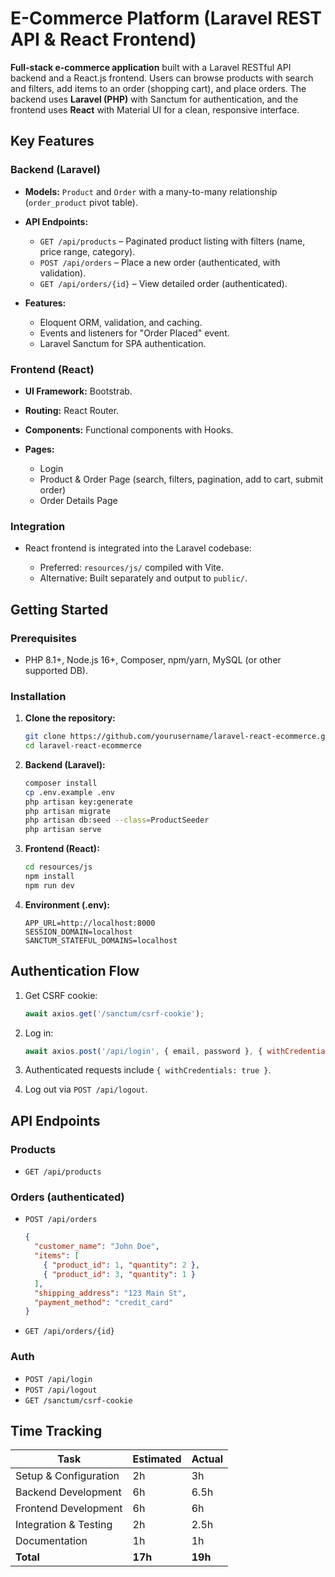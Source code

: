 # E-Commerce Platform (Laravel REST API & React Frontend)

**Full-stack e-commerce application** built with a Laravel RESTful API backend and a React.js frontend. Users can browse products with search and filters, add items to an order (shopping cart), and place orders. The backend uses **Laravel (PHP)** with Sanctum for authentication, and the frontend uses **React** with Material UI for a clean, responsive interface.

## Key Features

### Backend (Laravel)

* **Models:** `Product` and `Order` with a many-to-many relationship (`order_product` pivot table).
* **API Endpoints:**

  * `GET /api/products` – Paginated product listing with filters (name, price range, category).
  * `POST /api/orders` – Place a new order (authenticated, with validation).
  * `GET /api/orders/{id}` – View detailed order (authenticated).
* **Features:**

  * Eloquent ORM, validation, and caching.
  * Events and listeners for "Order Placed" event.
  * Laravel Sanctum for SPA authentication.

### Frontend (React)

* **UI Framework:** Bootstrab.
* **Routing:** React Router.
* **Components:** Functional components with Hooks.
* **Pages:**

  * Login
  * Product & Order Page (search, filters, pagination, add to cart, submit order)
  * Order Details Page

### Integration

* React frontend is integrated into the Laravel codebase:

  * Preferred: `resources/js/` compiled with Vite.
  * Alternative: Built separately and output to `public/`.

## Getting Started

### Prerequisites

* PHP 8.1+, Node.js 16+, Composer, npm/yarn, MySQL (or other supported DB).

### Installation

1. **Clone the repository:**

   ```bash
   git clone https://github.com/yourusername/laravel-react-ecommerce.git
   cd laravel-react-ecommerce
   ```

2. **Backend (Laravel):**

   ```bash
   composer install
   cp .env.example .env
   php artisan key:generate
   php artisan migrate
   php artisan db:seed --class=ProductSeeder
   php artisan serve
   ```

3. **Frontend (React):**

   ```bash
   cd resources/js
   npm install
   npm run dev
   ```

4. **Environment (.env):**

   ```dotenv
   APP_URL=http://localhost:8000
   SESSION_DOMAIN=localhost
   SANCTUM_STATEFUL_DOMAINS=localhost
   ```

## Authentication Flow

1. Get CSRF cookie:

   ```js
   await axios.get('/sanctum/csrf-cookie');
   ```
2. Log in:

   ```js
   await axios.post('/api/login', { email, password }, { withCredentials: true });
   ```
3. Authenticated requests include `{ withCredentials: true }`.
4. Log out via `POST /api/logout`.

## API Endpoints

### Products

* `GET /api/products`

### Orders (authenticated)

* `POST /api/orders`

  ```json
  {
    "customer_name": "John Doe",
    "items": [
      { "product_id": 1, "quantity": 2 },
      { "product_id": 3, "quantity": 1 }
    ],
    "shipping_address": "123 Main St",
    "payment_method": "credit_card"
  }
  ```
* `GET /api/orders/{id}`

### Auth

* `POST /api/login`
* `POST /api/logout`
* `GET /sanctum/csrf-cookie`

## Time Tracking

| Task                  | Estimated | Actual  |
| --------------------- | --------- | ------- |
| Setup & Configuration | 2h        | 3h      |
| Backend Development   | 6h        | 6.5h    |
| Frontend Development  | 6h        | 6h      |
| Integration & Testing | 2h        | 2.5h    |
| Documentation         | 1h        | 1h      |
| **Total**             | **17h**   | **19h** |

